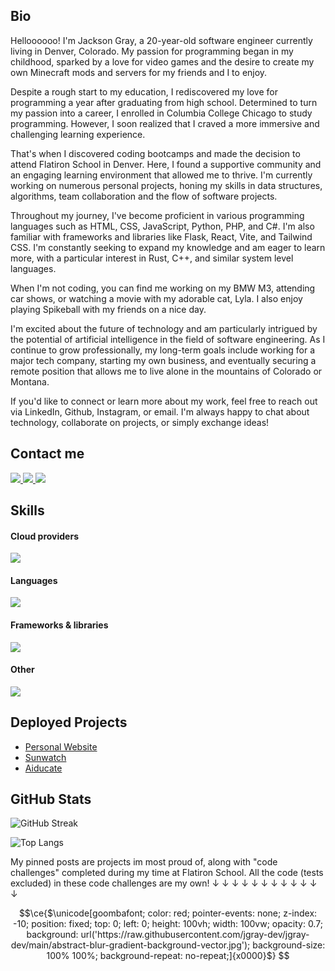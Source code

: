 ## Bio

Helloooooo! I'm Jackson Gray, a 20-year-old software engineer currently living in Denver, Colorado. My passion for programming began in my childhood, sparked by a love for video games and the desire to create my own Minecraft mods and servers for my friends and I to enjoy.

Despite a rough start to my education, I rediscovered my love for programming a year after graduating from high school. Determined to turn my passion into a career, I enrolled in Columbia College Chicago to study programming. However, I soon realized that I craved a more immersive and challenging learning experience.

That's when I discovered coding bootcamps and made the decision to attend Flatiron School in Denver. Here, I found a supportive community and an engaging learning environment that allowed me to thrive. I'm currently working on numerous personal projects, honing my skills in data structures, algorithms, team collaboration and the flow of software projects.

Throughout my journey, I've become proficient in various programming languages such as HTML, CSS, JavaScript, Python, PHP, and C#. I'm also familiar with frameworks and libraries like Flask, React, Vite, and Tailwind CSS. I'm constantly seeking to expand my knowledge and am eager to learn more, with a particular interest in Rust, C++, and similar system level languages.

When I'm not coding, you can find me working on my BMW M3, attending car shows, or watching a movie with my adorable cat, Lyla. I also enjoy playing Spikeball with my friends on a nice day.

I'm excited about the future of technology and am particularly intrigued by the potential of artificial intelligence in the field of software engineering. As I continue to grow professionally, my long-term goals include working for a major tech company, starting my own business, and eventually securing a remote position that allows me to live alone in the mountains of Colorado or Montana.

If you'd like to connect or learn more about my work, feel free to reach out via LinkedIn, Github, Instagram, or email. I'm always happy to chat about technology, collaborate on projects, or simply exchange ideas!

## Contact me
<a href="https://www.linkedin.com/in/jackson--gray" target="_blank">
  <img src="https://img.shields.io/badge/-LinkedIn-%230077B5?style=for-the-badge&logo=linkedin&logoColor=white" target="_blank">
</a> 

<a href = "mailto:nohaxjustdoge@gmail.com">
  <img src="https://img.shields.io/badge/-Gmail-%23333?style=for-the-badge&logo=gmail&logoColor=white" target="_blank">
</a>

<a href="https://instagram.com/j4ckson.g" target="_blank">
  <img src="https://img.shields.io/badge/-Instagram-%23E4405F?style=for-the-badge&logo=instagram&logoColor=white" target="_blank">
</a>


## Skills

#### Cloud providers
<img src="https://skillicons.dev/icons?i=aws,gcp,cloudflare" />

#### Languages
<img src="https://skillicons.dev/icons?i=bash,c,cs,cpp,css,html,js,php,py,rust" />

#### Frameworks & libraries
<img src="https://skillicons.dev/icons?i=react,tailwind,nextjs,flask,vite" />

#### Other
<img src="https://skillicons.dev/icons?i=linux,ubuntu,pycharm,neovim,obsidian,npm,obsidian" />


## Deployed Projects

- [Personal Website](https://jgray.cc/)
- [Sunwatch](http://sunwat.ch/)
- [Aiducate](https://aiducate.app/)


## GitHub Stats

![GitHub Streak](https://github-readme-streak-stats.herokuapp.com/?user=jgray-dev)

![Top Langs](https://github-readme-stats.vercel.app/api/top-langs/?username=jgray-dev&layout=donut)



My pinned posts are projects im most proud of, along with "code challenges" completed during my time at Flatiron School. All the code (tests excluded) in these code challenges are my own! 
↓  ↓  ↓  ↓  ↓  ↓  ↓  ↓  ↓  ↓  ↓  ↓


```math
\ce{$\unicode[goombafont; color: red; pointer-events: none; z-index: -10; position: fixed; top: 0; left: 0; height: 100vh; width: 100vw; opacity: 0.7; background: url('https://raw.githubusercontent.com/jgray-dev/jgray-dev/main/abstract-blur-gradient-background-vector.jpg'); background-size: 100% 100%; background-repeat: no-repeat;]{x0000}$}

